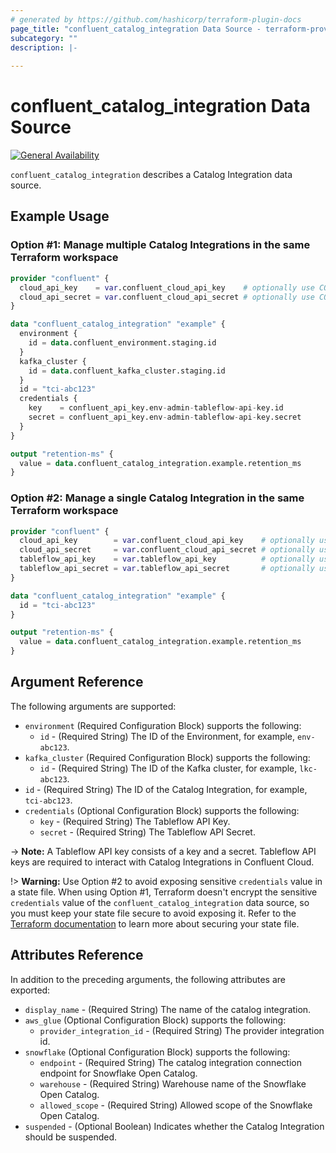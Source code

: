 ```yaml
---
# generated by https://github.com/hashicorp/terraform-plugin-docs
page_title: "confluent_catalog_integration Data Source - terraform-provider-confluent"
subcategory: ""
description: |-
  
---
```


# confluent_catalog_integration Data Source

[![General Availability](https://img.shields.io/badge/Lifecycle%20Stage-General%20Availability-%2345c6e8)](https://docs.confluent.io/cloud/current/api.html#section/Versioning/API-Lifecycle-Policy)

`confluent_catalog_integration` describes a Catalog Integration data source.

## Example Usage

### Option #1: Manage multiple Catalog Integrations in the same Terraform workspace

```terraform
provider "confluent" {
  cloud_api_key    = var.confluent_cloud_api_key    # optionally use CONFLUENT_CLOUD_API_KEY env var
  cloud_api_secret = var.confluent_cloud_api_secret # optionally use CONFLUENT_CLOUD_API_SECRET env var
}

data "confluent_catalog_integration" "example" {
  environment {
    id = data.confluent_environment.staging.id
  }
  kafka_cluster {
    id = data.confluent_kafka_cluster.staging.id
  }
  id = "tci-abc123"
  credentials {
    key    = confluent_api_key.env-admin-tableflow-api-key.id
    secret = confluent_api_key.env-admin-tableflow-api-key.secret
  }
}

output "retention-ms" {
  value = data.confluent_catalog_integration.example.retention_ms
}
```

### Option #2: Manage a single Catalog Integration in the same Terraform workspace

```terraform
provider "confluent" {
  cloud_api_key        = var.confluent_cloud_api_key    # optionally use CONFLUENT_CLOUD_API_KEY env var
  cloud_api_secret     = var.confluent_cloud_api_secret # optionally use CONFLUENT_CLOUD_API_SECRET env var
  tableflow_api_key    = var.tableflow_api_key          # optionally use TABLEFLOW_API_KEY env var
  tableflow_api_secret = var.tableflow_api_secret       # optionally use TABLEFLOW_API_SECRET env var
}

data "confluent_catalog_integration" "example" {
  id = "tci-abc123"
}

output "retention-ms" {
  value = data.confluent_catalog_integration.example.retention_ms
}
```

<!-- schema generated by tfplugindocs -->
## Argument Reference

The following arguments are supported:

- `environment` (Required Configuration Block) supports the following:
    - `id` - (Required String) The ID of the Environment, for example, `env-abc123`. 
- `kafka_cluster` (Required Configuration Block) supports the following:
    - `id` - (Required String) The ID of the Kafka cluster, for example, `lkc-abc123`.
- `id` - (Required String) The ID of the Catalog Integration, for example, `tci-abc123`.
- `credentials` (Optional Configuration Block) supports the following:
    - `key` - (Required String) The Tableflow API Key.
    - `secret` - (Required String) The Tableflow API Secret.

-> **Note:** A Tableflow API key consists of a key and a secret. Tableflow API keys are required to interact with Catalog Integrations in Confluent Cloud.

!> **Warning:** Use Option #2 to avoid exposing sensitive `credentials` value in a state file. When using Option #1, Terraform doesn't encrypt the sensitive `credentials` value of the `confluent_catalog_integration` data source, so you must keep your state file secure to avoid exposing it. Refer to the [Terraform documentation](https://www.terraform.io/docs/language/state/sensitive-data.html) to learn more about securing your state file.

## Attributes Reference

In addition to the preceding arguments, the following attributes are exported:

- `display_name` - (Required String) The name of the catalog integration.
- `aws_glue` (Optional Configuration Block) supports the following:
    - `provider_integration_id` - (Required String) The provider integration id.
- `snowflake` (Optional Configuration Block) supports the following:
    - `endpoint` - (Required String) The catalog integration connection endpoint for Snowflake Open Catalog.
    - `warehouse` - (Required String) Warehouse name of the Snowflake Open Catalog.
    - `allowed_scope` - (Required String) Allowed scope of the Snowflake Open Catalog.
- `suspended` - (Optional Boolean) Indicates whether the Catalog Integration should be suspended.
